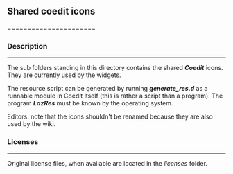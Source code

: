 ## Shared coedit icons
======================

### Description
---------------

The sub folders standing in this directory contains the shared ***Coedit*** icons.
They are currently used by the widgets.

The resource script can be generated by running ***generate_res.d*** as a runnable
module in Coedit itself (this is rather a script than a program).
The program ***LazRes*** must be known by the operating system.

Editors: note that the icons shouldn't be renamed because they are also used by the wiki.

### Licenses
------------

Original license files, when available are located in the _licenses_ folder.
